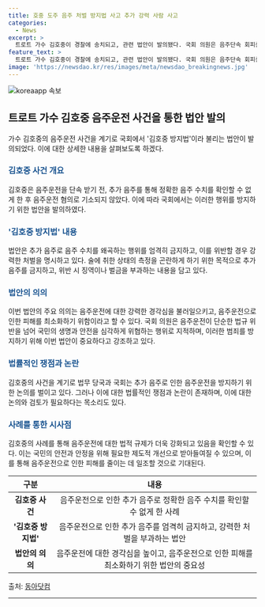 ```yaml
---
title: 호중 도주 음주 처벌 방지법 사고 추가 강력 사람 사고
categories:
  - News
excerpt: >
  트로트 가수 김호중이 경찰에 송치되고, 관련 법안이 발의됐다. 국회 의원은 음주단속 회피를 막기 위해 추가 음주를 엄격히 금지하고, 위반 시 강력 처벌을 제안했다. 김호중은 음주운전 혐의로 기소되지 않았지만, 검찰은 추가 음주로 인한 음주 수치 왜곡을 막겠다는 취지의 법안이다. 의원은 이 법이 통과되면 음주운전 문제에 대한 경각심을 높일 것으로 전망했다. 그동안 음주운전으로 사고를 낸 뒤 도주해온 사례들은 법적 제재가 어려워 논란이 되었다.
feature_text: >
  트로트 가수 김호중이 경찰에 송치되고, 관련 법안이 발의됐다. 국회 의원은 음주단속 회피를 막기 위해 추가 음주를 엄격히 금지하고, 위반 시 강력 처벌을 제안했다. 김호중은 음주운전 혐의로 기소되지 않았지만, 검찰은 추가 음주로 인한 음주 수치 왜곡을 막겠다는 취지의 법안이다. 의원은 이 법이 통과되면 음주운전 문제에 대한 경각심을 높일 것으로 전망했다. 그동안 음주운전으로 사고를 낸 뒤 도주해온 사례들은 법적 제재가 어려워 논란이 되었다.
image: 'https://newsdao.kr/res/images/meta/newsdao_breakingnews.jpg'
---
```


<p><img src="https://newsdao.kr/res/images/meta/newsdao_breakingnews.jpg" alt="koreaapp 속보" /></p>

<h2 data-ke-size="size26">트로트 가수 김호중 음주운전 사건을 통한 법안 발의</h2>

<p data-ke-size="size16">가수 김호중의 음주운전 사건을 계기로 국회에서 '김호중 방지법'이라 불리는 법안이 발의되었다. 이에 대한 상세한 내용을 살펴보도록 하겠다.</p>

<h3><b><span style="color: #1a5490;">김호중 사건 개요</span></b></h3>

<p data-ke-size="size16">김호중은 음주운전을 단속 받기 전, 추가 음주를 통해 정확한 음주 수치를 확인할 수 없게 한 후 음주운전 혐의로 기소되지 않았다. 이에 따라 국회에서는 이러한 행위를 방지하기 위한 법안을 발의하였다.</p>

<h3><b><span style="color: #1a5490;">'김호중 방지법' 내용</span></b></h3>

<p data-ke-size="size16">법안은 추가 음주로 음주 수치를 왜곡하는 행위를 엄격히 금지하고, 이를 위반할 경우 강력한 처벌을 명시하고 있다. 술에 취한 상태의 측정을 곤란하게 하기 위한 목적으로 추가 음주를 금지하고, 위반 시 징역이나 벌금을 부과하는 내용을 담고 있다.</p>

<h3><b><span style="color: #1a5490;">법안의 의의</span></b></h3>

<p data-ke-size="size16">이번 법안의 주요 의의는 음주운전에 대한 강력한 경각심을 불러일으키고, 음주운전으로 인한 피해를 최소화하기 위함이라고 할 수 있다. 국회 의원은 음주운전이 단순한 법규 위반을 넘어 국민의 생명과 안전을 심각하게 위협하는 행위로 지적하며, 이러한 범죄를 방지하기 위해 이번 법안이 중요하다고 강조하고 있다.</p>

<h3><b><span style="color: #1a5490;">법률적인 쟁점과 논란</span></b></h3>

<p data-ke-size="size16">김호중의 사건을 계기로 법무 당국과 국회는 추가 음주로 인한 음주운전을 방지하기 위한 논의를 벌이고 있다. 그러나 이에 대한 법률적인 쟁점과 논란이 존재하며, 이에 대한 논의와 검토가 필요하다는 목소리도 있다.</p>

<h3><b><span style="color: #1a5490;">사례를 통한 시사점</span></b></h3>

<p data-ke-size="size16">김호중의 사례를 통해 음주운전에 대한 법적 규제가 더욱 강화되고 있음을 확인할 수 있다. 이는 국민의 안전과 안정을 위해 필요한 제도적 개선으로 받아들여질 수 있으며, 이를 통해 음주운전으로 인한 피해를 줄이는 데 일조할 것으로 기대된다.</p>

<table>
    <thead>
        <tr>
            <th><b>구분</b></th>
            <th><b>내용</b></th>
        </tr>
    </thead>
    <tbody>
        <tr>
            <td style="text-align: center; height: 17px;"><b>김호중 사건</b></td>
            <td style="text-align: center; height: 17px;">음주운전으로 인한 추가 음주로 정확한 음주 수치를 확인할 수 없게 한 사례</td>
        </tr>
        <tr>
            <td style="text-align: center; height: 17px;"><b>'김호중 방지법'</b></td>
            <td style="text-align: center; height: 17px;">음주운전으로 인한 추가 음주를 엄격히 금지하고, 강력한 처벌을 부과하는 법안</td>
        </tr>
        <tr>
            <td style="text-align: center; height: 17px;"><b>법안의 의의</b></td>
            <td style="text-align: center; height: 17px;">음주운전에 대한 경각심을 높이고, 음주운전으로 인한 피해를 최소화하기 위한 법안의 중요성</td>
        </tr>
    </tbody>
</table>

<p>출처: <a href='https://www.donga.com/news/Society/article/all/20220331/114549776/1'>동아닷컴</a>
<hr></p>

